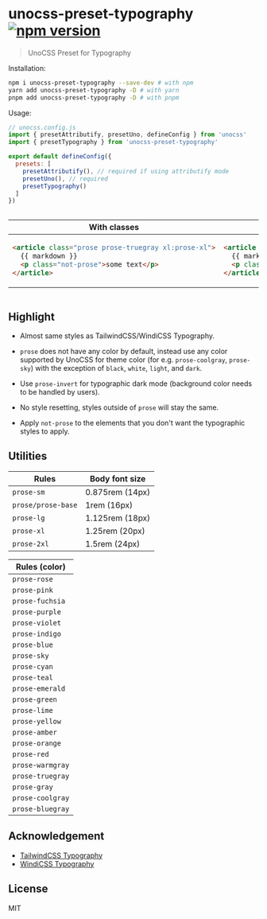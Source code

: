 # unocss-preset-typography <a href="https://npmjs.com/package/unocss-preset-typography" target="_blank" rel="noopener noreferrer"><img class="not-prose" src="https://img.shields.io/npm/v/unocss-preset-typography" alt="npm version"></a>

> UnoCSS Preset for Typography

Installation:

```sh
npm i unocss-preset-typography --save-dev # with npm
yarn add unocss-preset-typography -D # with yarn
pnpm add unocss-preset-typography -D # with pnpm
```

Usage:

```js
// unocss.config.js
import { presetAttributify, presetUno, defineConfig } from 'unocss'
import { presetTypography } from 'unocss-preset-typography'

export default defineConfig({
  presets: [
    presetAttributify(), // required if using attributify mode
    presetUno(), // required
    presetTypography()
  ]
})
```

<div style="overflow: auto">
<table>
<thead>
<tr style="text-align: center">
<th>With classes</th>
<th>With attributes</th>
</tr>
</thead>
<tbody>
<tr>
<td>

<!-- prettier-ignore -->
```html
<article class="prose prose-truegray xl:prose-xl">
  {{ markdown }}
  <p class="not-prose">some text</p>
</article>
```

</td>

<td>

<!-- prettier-ignore -->
```html
<article prose prose-truegray xl="prose-xl">
  {{ markdown }}
  <p class="not-prose">some text</p>
</article>
```

</td>
</tr>
</tbody>
</table>
</div>

## Highlight

- Almost same styles as TailwindCSS/WindiCSS Typography.

- `prose` does not have any color by default, instead use any color supported by
  UnoCSS for theme color (for e.g. `prose-coolgray`, `prose-sky`)
  with the exception of `black`, `white`, `light`, and `dark`.

- Use `prose-invert` for typographic dark mode (background color needs to be handled by users).

- No style resetting, styles outside of `prose` will stay the same.

- Apply `not-prose` to the elements that you don't want the typographic styles to apply.

## Utilities

| Rules              | Body font size  |
| ------------------ | --------------- |
| `prose-sm`         | 0.875rem (14px) |
| `prose/prose-base` | 1rem (16px)     |
| `prose-lg`         | 1.125rem (18px) |
| `prose-xl`         | 1.25rem (20px)  |
| `prose-2xl`        | 1.5rem (24px)   |

| Rules (color)    |
| ---------------- |
| `prose-rose`     |
| `prose-pink`     |
| `prose-fuchsia`  |
| `prose-purple`   |
| `prose-violet`   |
| `prose-indigo`   |
| `prose-blue`     |
| `prose-sky`      |
| `prose-cyan`     |
| `prose-teal`     |
| `prose-emerald`  |
| `prose-green`    |
| `prose-lime`     |
| `prose-yellow`   |
| `prose-amber`    |
| `prose-orange`   |
| `prose-red`      |
| `prose-warmgray` |
| `prose-truegray` |
| `prose-gray`     |
| `prose-coolgray` |
| `prose-bluegray` |

## Acknowledgement

- [TailwindCSS Typography](https://github.com/tailwindlabs/tailwindcss-typography)
- [WindiCSS Typography](https://github.com/windicss/windicss/tree/main/src/plugin/typography)

## License

MIT
